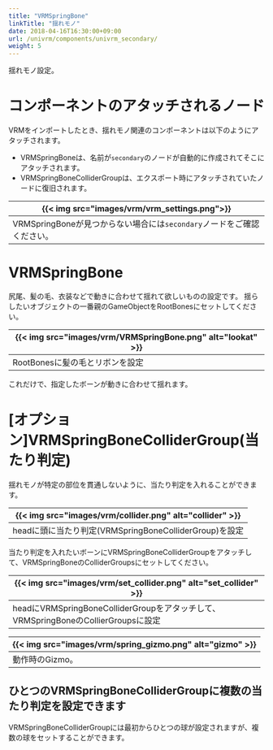 ```yaml
---
title: "VRMSpringBone"
linkTitle: "揺れモノ"
date: 2018-04-16T16:30:00+09:00
url: /univrm/components/univrm_secondary/
weight: 5
---
```


揺れモノ設定。

# コンポーネントのアタッチされるノード
VRMをインポートしたとき、揺れモノ関連のコンポーネントは以下のようにアタッチされます。

* VRMSpringBoneは、名前が```secondary```のノードが自動的に作成されてそこにアタッチされます。
* VRMSpringBoneColliderGroupは、エクスポート時にアタッチされていたノードに復旧されます。

|{{< img src="images/vrm/vrm_settings.png">}}|
|-----|
|VRMSpringBoneが見つからない場合には``secondary``ノードをご確認ください。|

# VRMSpringBone
尻尾、髪の毛、衣装などで動きに合わせて揺れて欲しいものの設定です。
揺らしたいオブジェクトの一番親のGameObjectをRootBonesにセットしてください。

|{{< img src="images/vrm/VRMSpringBone.png" alt="lookat" >}}|
|-----|
|RootBonesに髪の毛とリボンを設定|

これだけで、指定したボーンが動きに合わせて揺れます。

# [オプション]VRMSpringBoneColliderGroup(当たり判定)
揺れモノが特定の部位を貫通しないように、当たり判定を入れることができます。

|{{< img src="images/vrm/collider.png" alt="collider" >}}|
|-----|
|headに頭に当たり判定(VRMSpringBoneColliderGroup)を設定|

当たり判定を入れたいボーンにVRMSpringBoneColliderGroupをアタッチして、VRMSpringBoneのColliderGroupsにセットしてください。

|{{< img src="images/vrm/set_collider.png" alt="set_collider" >}}|
|-----|
|headにVRMSpringBoneColliderGroupをアタッチして、VRMSpringBoneのCollierGroupsに設定|

|{{< img src="images/vrm/spring_gizmo.png" alt="gizmo" >}}|
|-----|
|動作時のGizmo。|

## ひとつのVRMSpringBoneColliderGroupに複数の当たり判定を設定できます
VRMSpringBoneColliderGroupには最初からひとつの球が設定されますが、複数の球をセットすることができます。
